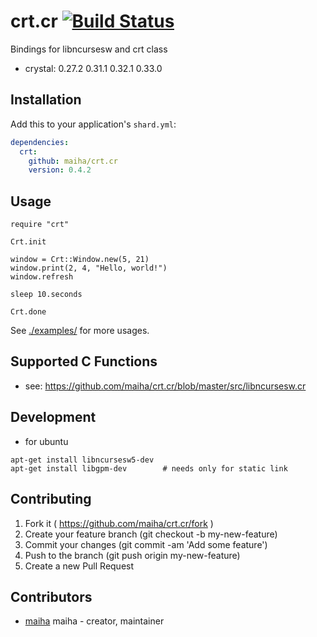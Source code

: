 # crt.cr [![Build Status](https://travis-ci.org/maiha/crt.cr.svg?branch=master)](https://travis-ci.org/maiha/crt.cr)

Bindings for libncursesw and crt class

- crystal: 0.27.2 0.31.1 0.32.1 0.33.0

## Installation


Add this to your application's `shard.yml`:

```yaml
dependencies:
  crt:
    github: maiha/crt.cr
    version: 0.4.2
```

## Usage


```crystal
require "crt"

Crt.init

window = Crt::Window.new(5, 21)
window.print(2, 4, "Hello, world!")
window.refresh

sleep 10.seconds

Crt.done
```

See [./examples/](./examples/) for more usages.

## Supported C Functions

- see: https://github.com/maiha/crt.cr/blob/master/src/libncursesw.cr


## Development

- for ubuntu

```shell
apt-get install libncursesw5-dev
apt-get install libgpm-dev        # needs only for static link
```

## Contributing

1. Fork it ( https://github.com/maiha/crt.cr/fork )
2. Create your feature branch (git checkout -b my-new-feature)
3. Commit your changes (git commit -am 'Add some feature')
4. Push to the branch (git push origin my-new-feature)
5. Create a new Pull Request

## Contributors

- [maiha](https://github.com/maiha) maiha - creator, maintainer
